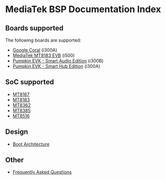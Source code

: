 # MediaTek BSP Documentation Index

## Boards supported

The following boards are supported:
* [Google Coral](boards/mt8167-coral.md) (i300A)
* [MediaTek MT8183 EVB](boards/mt8183-evb.md) (i500)
* [Pumpkin EVK - Smart Audio Edition](boards/mt8xxx-pumpkin.md) (i300B)
* [Pumpkin EVK - Smart Hub Edition](boards/mt8xxx-pumpkin.md) (i300A)

## SoC supported
* [MT8167](platforms/i300.md)
* [MT8183](platforms/i500.md)
* [MT8362](platforms/i300.md)
* [MT8385](platforms/i500.md)
* [MT8516](platforms/i300.md)

## Design
* [Boot Architecture](design/boot.md)

## Other
* [Frequently Asked Questions](faq.md)
